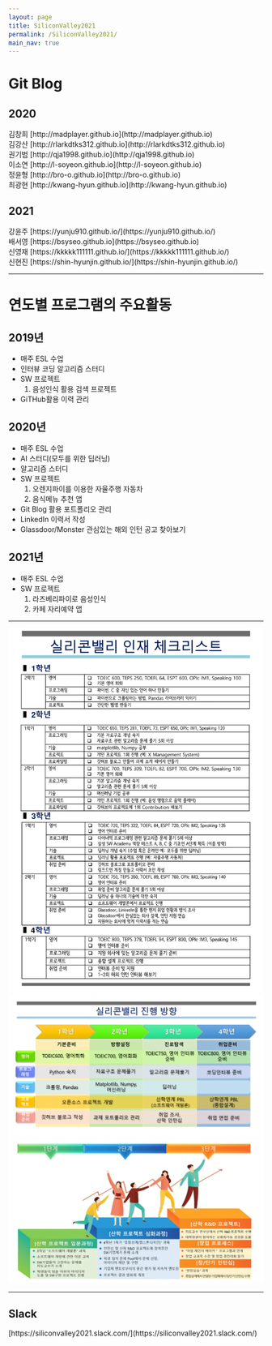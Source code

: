 ```yaml
---
layout: page
title: SiliconValley2021
permalink: /SiliconValley2021/
main_nav: true
---
```

<h1>Git Blog</h1>
<h2>2020</h2>
김창희 [http://madplayer.github.io](http://madplayer.github.io)<br>
김강산 [http://rlarkdtks312.github.io](http://rlarkdtks312.github.io)<br>
권기범 [http://qja1998.github.io](http://qja1998.github.io)<br>
이소연 [http://l-soyeon.github.io](http://l-soyeon.github.io)<br>
정윤형 [http://bro-o.github.io](http://bro-o.github.io)<br>
최광현 [http://kwang-hyun.github.io](http://kwang-hyun.github.io)<br>

<h2>2021</h2>
강윤주 [https://yunju910.github.io/](https://yunju910.github.io/)<br>
배서영 [https://bsyseo.github.io](https://bsyseo.github.io)<br>
신영재 [https://kkkkk111111.github.io/](https://kkkkk111111.github.io/)<br>
신현진 [https://shin-hyunjin.github.io/](https://shin-hyunjin.github.io/)<br>

<hr>
<h1>연도별 프로그램의 주요활동</h1>
<h2>2019년</h2>
<ul>
  <li>매주 ESL 수업</li>
  <li>인터뷰 코딩 알고리즘 스터디</li>
  <li>SW 프로젝트
    <ol>
      <li>음성인식 활용 검색 프로젝트</li>
    </ol>
  </li>  
  <li>GiTHub활용 이력 관리</li>
</ul>
<h2>2020년</h2>
<ul>
  <li>매주 ESL 수업</li>
  <li>AI 스터디(모두를 위한 딥러닝)</li>
  <li>알고리즘 스터디</li>
  <li>SW 프로젝트
    <ol>
      <li>오렌지파이를 이용한 자율주행 자동차</li>
      <li>음식메뉴 추천 앱</li>
    </ol>
  </li>
  <li>Git Blog 활용 포트폴리오 관리</li>
  <li>LinkedIn 이력서 작성</li>
  <li>Glassdoor/Monster 관심있는 해외 인턴 공고 찾아보기</li>
</ul>
<h2>2021년</h2>
<ul>
  <li>매주 ESL 수업</li>
  <li>SW 프로젝트
    <ol>
      <li>라즈베리파이로 음성인식</li>
      <li>카페 자리예약 앱</li>
    </ol>
  </li>
</ul>

<hr>
<img src="/assets/checklist.png" alt="체크리스트">
<img src="/assets/program.png" alt="프로그램">
<img src="/assets/program2.png" alt="프로그램2">

<hr>
<h2>Slack</h2>
[https://siliconvalley2021.slack.com/](https://siliconvalley2021.slack.com/)
